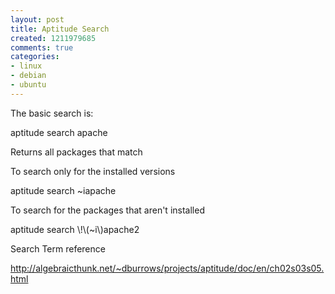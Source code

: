```yaml
---
layout: post
title: Aptitude Search
created: 1211979685
comments: true
categories:
- linux
- debian
- ubuntu
---
```

<p>
The basic search is:
</p>
<p>
aptitude search apache 
</p>
<p>
Returns all packages that match
</p>
<p>
To search only for the installed versions
</p>
<p>
aptitude search ~iapache
</p>
<p>
To search for the packages that aren't installed 
</p>
<p>
aptitude search \!\(~i\)apache2
</p>
<p>
Search Term reference
</p>
<p>
<a href="http://algebraicthunk.net/~dburrows/projects/aptitude/doc/en/ch02s03s05.html ">http://algebraicthunk.net/~dburrows/projects/aptitude/doc/en/ch02s03s05.html
</a>
</p>
